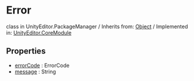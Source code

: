 # Error
class in UnityEditor.PackageManager
 / Inherits from: <a href="https://docs.unity3d.com/6000.0/Documentation/ScriptReference/Object.html">Object</a> / Implemented in: <a href="https://docs.unity3d.com/6000.0/Documentation/ScriptReference/UnityEditor.CoreModule.html">UnityEditor.CoreModule</a>

## Properties
- <a href="https://docs.unity3d.com/6000.0/Documentation/ScriptReference/Error-errorCode.html">errorCode</a> : ErrorCode
- <a href="https://docs.unity3d.com/6000.0/Documentation/ScriptReference/Error-message.html">message</a> : String
